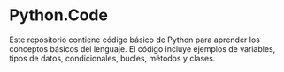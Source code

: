 # Python.Code

Este repositorio contiene código básico de Python para aprender los conceptos básicos del lenguaje. El código incluye ejemplos de variables, tipos de datos, condicionales, bucles, métodos y clases.

